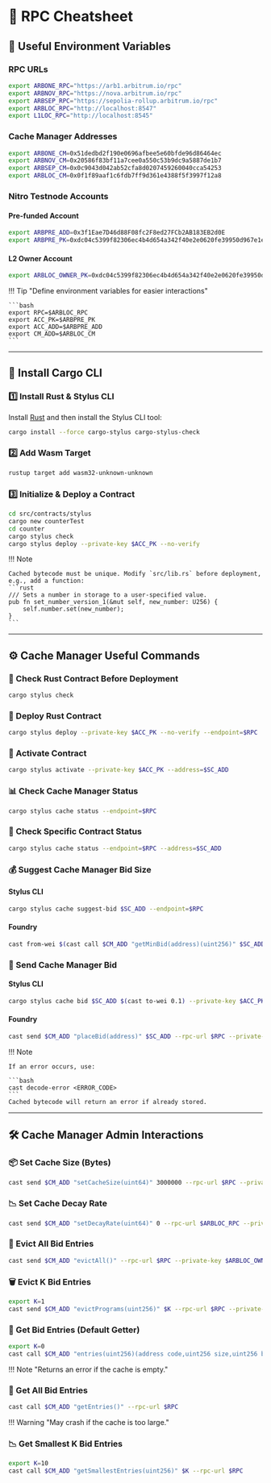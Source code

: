 # **📜 RPC Cheatsheet**

## 🔹 **Useful Environment Variables**

### **RPC URLs**

```bash
export ARBONE_RPC="https://arb1.arbitrum.io/rpc"
export ARBNOV_RPC="https://nova.arbitrum.io/rpc"
export ARBSEP_RPC="https://sepolia-rollup.arbitrum.io/rpc"
export ARBLOC_RPC="http://localhost:8547"
export L1LOC_RPC="http://localhost:8545"
```

### **Cache Manager Addresses**

```bash
export ARBONE_CM=0x51dedbd2f190e0696afbee5e60bfde96d86464ec
export ARBNOV_CM=0x20586f83bf11a7cee0a550c53b9dc9a5887de1b7
export ARBSEP_CM=0x0c9043d042ab52cfa8d0207459260040cca54253
export ARBLOC_CM=0x0f1f89aaf1c6fdb7ff9d361e4388f5f3997f12a8
```

### **Nitro Testnode Accounts**

#### **Pre-funded Account**

```bash
export ARBPRE_ADD=0x3f1Eae7D46d88F08fc2F8ed27FCb2AB183EB2d0E
export ARBPRE_PK=0xdc04c5399f82306ec4b4d654a342f40e2e0620fe39950d967e1e574b32d4dd36
```

#### **L2 Owner Account**

```bash
export ARBLOC_OWNER_PK=0xdc04c5399f82306ec4b4d654a342f40e2e0620fe39950d967e1e574b32d4dd36
```

!!! Tip "Define environment variables for easier interactions"

    ```bash
    export RPC=$ARBLOC_RPC
    export ACC_PK=$ARBPRE_PK
    export ACC_ADD=$ARBPRE_ADD
    export CM_ADD=$ARBLOC_CM
    ```

---

## **🚀 Install Cargo CLI**

### **1️⃣ Install Rust & Stylus CLI**

Install [Rust](https://www.rust-lang.org/tools/install) and then install the Stylus CLI tool:

```bash
cargo install --force cargo-stylus cargo-stylus-check
```

### **2️⃣ Add Wasm Target**

```bash
rustup target add wasm32-unknown-unknown
```

### **3️⃣ Initialize & Deploy a Contract**

```bash
cd src/contracts/stylus
cargo new counterTest
cd counter
cargo stylus check
cargo stylus deploy --private-key $ACC_PK --no-verify
```

!!! Note

    Cached bytecode must be unique. Modify `src/lib.rs` before deployment, e.g., add a function:
    ```rust
    /// Sets a number in storage to a user-specified value.
    pub fn set_number_version_1(&mut self, new_number: U256) {
        self.number.set(new_number);
    }
    ```

---

## **⚙️ Cache Manager Useful Commands**

### **🔎 Check Rust Contract Before Deployment**

```bash
cargo stylus check
```

### **🚀 Deploy Rust Contract**

```bash
cargo stylus deploy --private-key $ACC_PK --no-verify --endpoint=$RPC
```

### **🔑 Activate Contract**

```bash
cargo stylus activate --private-key $ACC_PK --address=$SC_ADD
```

### **📊 Check Cache Manager Status**

```bash
cargo stylus cache status --endpoint=$RPC
```

### **🔎 Check Specific Contract Status**

```bash
cargo stylus cache status --endpoint=$RPC --address=$SC_ADD
```

### **💰 Suggest Cache Manager Bid Size**

#### **Stylus CLI**

```bash
cargo stylus cache suggest-bid $SC_ADD --endpoint=$RPC
```

#### **Foundry**

```bash
cast from-wei $(cast call $CM_ADD "getMinBid(address)(uint256)" $SC_ADD --rpc-url $RPC)
```

### **💸 Send Cache Manager Bid**

#### **Stylus CLI**

```bash
cargo stylus cache bid $SC_ADD $(cast to-wei 0.1) --private-key $ACC_PK --endpoint=$RPC
```

#### **Foundry**

```bash
cast send $CM_ADD "placeBid(address)" $SC_ADD --rpc-url $RPC --private-key $ACC_PK --value $(cast to-wei 0)
```

!!! Note

    If an error occurs, use:

    ```bash
    cast decode-error <ERROR_CODE>
    ```
    Cached bytecode will return an error if already stored.

---

## **🛠️ Cache Manager Admin Interactions**

### **📦 Set Cache Size (Bytes)**

```bash
cast send $CM_ADD "setCacheSize(uint64)" 3000000 --rpc-url $RPC --private-key $ARBLOC_OWNER_PK
```

### **📉 Set Cache Decay Rate**

```bash
cast send $CM_ADD "setDecayRate(uint64)" 0 --rpc-url $ARBLOC_RPC --private-key $ARBLOC_OWNER_PK
```

### **🧹 Evict All Bid Entries**

```bash
cast send $CM_ADD "evictAll()" --rpc-url $RPC --private-key $ARBLOC_OWNER_PK
```

### **🗑️ Evict K Bid Entries**

```bash
export K=1
cast send $CM_ADD "evictPrograms(uint256)" $K --rpc-url $RPC --private-key $ARBLOC_OWNER_PK
```

### **📜 Get Bid Entries (Default Getter)**

```bash
export K=0
cast call $CM_ADD "entries(uint256)(address code,uint256 size,uint256 bid)" $K --rpc-url $RPC
```

!!! Note "Returns an error if the cache is empty."

### **📜 Get All Bid Entries**

```bash
cast call $CM_ADD "getEntries()" --rpc-url $RPC
```

!!! Warning "May crash if the cache is too large."

### **📉 Get Smallest K Bid Entries**

```bash
export K=10
cast call $CM_ADD "getSmallestEntries(uint256)" $K --rpc-url $RPC
```
